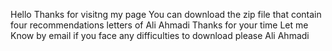 Hello
Thanks for visitng my page
You can download the zip file that contain four recommendations letters of Ali Ahmadi
Thanks for your time
Let me Know by email if you face any difficulties to download please
Ali Ahmadi
